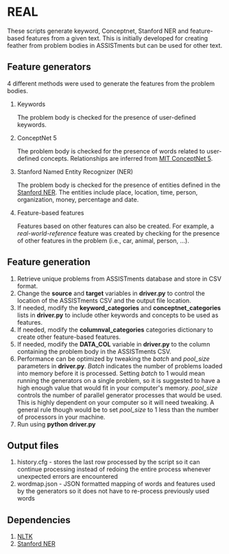 REAL
====

These scripts generate keyword, Conceptnet, Stanford NER and feature-based features from a given text. This is initially developed for creating feather from problem bodies in ASSISTments but can be used for other text.

Feature generators
------------------
4 different methods were used to generate the features from the problem bodies.

1. Keywords

   The problem body is checked for the presence of user-defined keywords.

2. ConceptNet 5

   The problem body is checked for the presence of words related to user-defined concepts. Relationships are inferred from [MIT ConceptNet 5](http://conceptnet5.media.mit.edu/).

3. Stanford Named Entity Recognizer (NER)

   The problem body is checked for the presence of entities defined in the [Stanford NER](http://nlp.stanford.edu/software/CRF-NER.shtml). The entities include place, location, time, person, organization, money, percentage and date.

4. Feature-based features

   Features based on other features can also be created. For example, a *real-world-reference* feature was created by checking for the presence of other features in the problem (i.e., car, animal, person, ...).

Feature generation
------------------
1. Retrieve unique problems from ASSISTments database and store in CSV format.
2. Change the **source** and **target** variables in **driver.py** to control the location of the ASSISTments CSV and the output file location.
3. If needed, modify the **keyword_categories** and **conceptnet_categories** lists in **driver.py** to include other keywords and concepts to be used as features.
4. If needed, modify the **columnval_categories** categories dictionary to create other feature-based features.
5. If needed, modify the **DATA_COL** variable in **driver.py** to the column containing the problem body in the ASSISTments CSV.
7. Performance can be optimized by tweaking the *batch* and *pool_size* parameters in **driver.py**. *Batch* indicates the number of problems loaded into memory before it is processed. Setting *batch* to 1 would mean running the generators on a single problem, so it is suggested to have a high enough value that would fit in your computer's memory. *pool_size* controls the number of parallel generator processes that would be used. This is highly dependent on your computer so it will need tweaking. A general rule though would be to set *pool_size* to 1 less than the number of processors in your machine.
8. Run using **python driver.py**

Output files
------------
1. history.cfg - stores the last row processed by the script so it can continue processing instead of redoing the entire process whenever unexpected errors are encountered
2. wordmap.json - JSON formatted mapping of words and features used by the generators so it does not have to re-process previously used words

Dependencies
------------
1. [NLTK](http://www.nltk.org/)
2. [Stanford NER](http://nlp.stanford.edu/software/CRF-NER.shtml)
